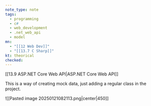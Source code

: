 ```yaml
---
note_type: note
tags:
  - programming
  - c#
  - web_development
  - .net_web_api
  - model
mn:
  - "[[12 Web Dev]]"
  - "[[13.7 C Sharp]]"
kt: theorical
checked:
---
```

[[13.9 ASP.NET Core Web API|ASP.NET Core Web API]]

This is a way of creating mock data, just adding a regular class in the project.

![[Pasted image 20250121082113.png|center|450]]
